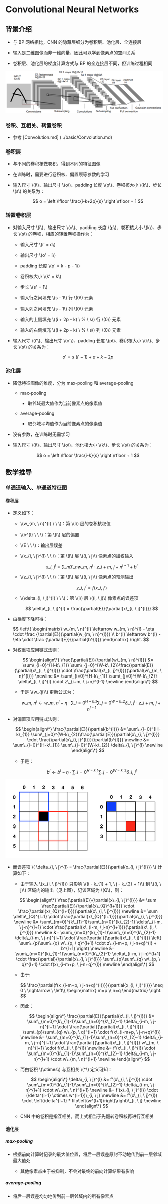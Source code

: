 <script type="text/javascript" src="http://cdn.mathjax.org/mathjax/latest/MathJax.js?config=default"></script>

# Convolutional Neural Networks

## 背景介绍

- 与 BP 网络相比，CNN 的隐藏层细分为卷积层、池化层、全连接层

- 输入是二维图像而非一维向量，因此可以学到像素点的空间关系

- 卷积层、池化层的梯度计算方式与 BP 的全连接层不同，但训练过程相同

![img](images/lenet.png)

### 卷积、互相关、转置卷积

- 参考 [Convolution.md] (../basic/Convolution.md)

### 卷积层

- 与不同的卷积核做卷积，得到不同的特征图像

- 在训练时，需要进行卷积核、偏置项等参数的学习

- 输入尺寸 \\(i\\)、输出尺寸 \\(o\\)、padding 长度 \\(p\\)、卷积核大小 \\(k\\)、步长 \\(s\\) 的关系为：

	$$ o = \left \lfloor \frac{i-k+2p}{s} \right \rfloor + 1 $$

### 转置卷积层

- 对输入尺寸 \\(i\\)、输出尺寸 \\(o\\)、padding 长度 \\(p\\)、卷积核大小 \\(k\\)、步长 \\(s\\) 的卷积，相应的转置卷积操作为：

	- 输入尺寸 \\(i' = o\\)

	- 输出尺寸 \\(o' = i\\)

	- padding 长度 \\(p' = k - p - 1\\)

	- 卷积核大小 \\(k' = k\\)

	- 步长 \\(s' = 1\\)

	- 输入行之间填充 \\(s - 1\\) 行 \\(0\\) 元素

	- 输入列之间填充 \\(s - 1\\) 列 \\(0\\) 元素

	- 输入的上侧填充 \\((i + 2p - k) \ \% \ s\\) 行 \\(0\\) 元素

	- 输入的右侧填充 \\((i + 2p - k) \ \% \ s\\) 列 \\(0\\) 元素

- 输入尺寸 \\(i'\\)、输出尺寸 \\(o'\\)、padding 长度 \\(p\\)、卷积核大小 \\(k\\)、步长 \\(s\\) 的关系为：

	$$ o' = s \ (i'-1) + a + k - 2p $$

### 池化层

- 降低特征图像的维度，分为 max-pooling 和 average-pooling

	- max-pooling

		- 取邻域最大值作为当前像素点的像素值
	
	- average-pooling

		- 取邻域平均值作为当前像素点的像素值

- 没有参数，在训练时无需学习

- 输入尺寸 \\(i\\)、输出尺寸 \\(o\\)、池化核大小 \\(k\\)、步长 \\(s\\) 的关系为：

	$$ o = \left \lfloor \frac{i-k}{s} \right \rfloor + 1 $$

## 数学推导

### 单通道输入、单通道特征图

#### 卷积层

- 定义如下：

	- \\(w\_{m, \ n}^{l} \ \ \\)：第 \\(l\\) 层的卷积核权值

	- \\(b^{l} \ \ \\)：第 \\(l\\) 层的偏置

	- \\(E \ \ \\)：输出层误差

	- \\(x\_{i, \ j}^{l} \ \ \\)：第 \\(l\\) 层 \\((i, \ j)\\) 像素点的加权输入
	
		$$ x\_{i, \ j}^{l} = \sum\_{m}\sum\_{n} w\_{m, \ n}^{l} \cdot z\_{i+m, \ j+n}^{l-1} + b^{l} $$

	- \\(z\_{i, \ j}^{l} \ \ \\)：第 \\(l\\) 层 \\((i, \ j)\\) 像素点的预测输出
	
		$$ z\_{i,\ j}^{l} = f(x\_{i, \ j}^{l}) $$
	
	- \\(\delta\_{i, \ j}^{l} \ \ \\)：第 \\(l\\) 层 \\((i, \ j)\\) 像素点的误差项
	
		$$ \delta\_{i, \ j}^{l} = \frac{\partial{E}}{\partial{x\_{i, \ j}^{l}}} $$

- 由梯度下降可得：

	$$
	\\left\\{ \begin{matrix}
	w\_{m, \ n}^{l} \leftarrow w\_{m, \ n}^{l} - \eta \cdot \frac {\partial{E}}{\partial{w\_{m, \ n}^{l}}} \\\\
	b^{l} \leftarrow b^{l} - \eta \cdot \frac {\partial{E}}{\partial{b^{l}}}
	\end{matrix} \\right\.
	$$

- 对权重项应用链式法则：

	$$
	\begin{align\*}
	\frac{\partial{E}}{\partial{w\_{m, \ n}^{l}}} &= \sum\_{i=0}^{H-k\_{1}} \sum\_{j=0}^{W-k\_{2}}\frac{\partial{E}}{\partial{x\_{i, \ j}^{l}}} \cdot \frac{\partial{x\_{i, j}^{l}}}{\partial{w\_{m, \ n}^{l}}} \newline
	&= \sum\_{i=0}^{H-k\_{1}} \sum\_{j=0}^{W-k\_{2}} \delta\_{i, \ j}^{l} \cdot z\_{i+m, \ j+n}^{l-1} \newline
	\end{align\*}
	$$

	- 于是 \\(w\_{ji}\\) 更新公式为：

		$$ w\_{m, \ n}^{l} \leftarrow w\_{m, \ n}^{l} - \eta \cdot \sum\_{i=0}^{H-k\_{1}} \sum\_{j=0}^{W-k\_{2}} \delta\_{i, \ j}^{l} \cdot z\_{i+m, \ j+n}^{l-1} $$

- 对偏置项应用链式法则：

	$$
	\begin{align\*}
	\frac{\partial{E}}{\partial{b^{l}}} &= \sum\_{i=0}^{H-k\_{1}} \sum\_{j=0}^{W-k\_{2}}\frac{\partial{E}}{\partial{x\_{i, \ j}^{l}}} \cdot \frac{\partial{x\_{i, j}^{l}}}{\partial{b^{l}}} \newline
	&= \sum\_{i=0}^{H-k\_{1}} \sum\_{j=0}^{W-k\_{2}} \delta\_{i, \ j}^{l} \newline
	\end{align\*}
	$$
	
	- 于是：

		$$ b^{l} \leftarrow b^{l} - \eta \cdot \sum\_{i=0}^{H-k\_{1}} \sum\_{j=0}^{W-k\_{2}} \delta\_{i, \ j}^{l} $$

![img](images/cnn_range.png)
	
- 而误差项 \\( \delta\_{i, \ j}^{l} = \frac{\partial{E}}{\partial{x\_{i, \ j}^{l}}} \\) 计算如下：

	- 由于输入 \\(x\_{i, \ j}^{l}\\) 只影响 \\((i - k\_{1} + 1, \ j - k\_{2} + 1)\\) 到 \\((i, \ j)\\) 区域内的输出（见上图），记该区域为 \\(Q\\)，则：

	$$
	\begin{align\*}
	\frac{\partial{E}}{\partial{x\_{i, \ j}^{l}}} &= \sum \frac{\partial{E}}{\partial{x\_{Q}^{l+1}}} \cdot \frac{\partial{x\_{Q}^{l+1}}}{\partial{x\_{i, \ j}^{l}}} \newline
	&= \sum \delta\_{Q}^{l+1} \cdot \frac{\partial{x\_{Q}^{l+1}}}{\partial{x\_{i, \ j}^{l}}} \newline
	&= \sum\_{m=0}^{k\_{1}-1}\sum\_{n=0}^{k\_{2}-1}  \delta\_{i-m, \ j-n}^{l+1} \cdot \frac{\partial{x\_{i-m, \ j-n}^{l+1}}}{\partial{x\_{i, \ j}^{l}}} \newline
	&= \sum\_{m=0}^{k\_{1}-1}\sum\_{n=0}^{k\_{2}-1}  \delta\_{i-m, \ j-n}^{l+1} \cdot \frac{\partial}{\partial{x\_{i, \ j}^{l}}} \left( \sum\_{p}\sum\_{q} w\_{p, \ q}^{l+1} \cdot z\_{i-m+p, \ j-n+q}^{l} + b^{l+1} \right) \newline
	&= \sum\_{m=0}^{k\_{1}-1}\sum\_{n=0}^{k\_{2}-1}  \delta\_{i-m, \ j-n}^{l+1} \cdot \frac{\partial}{\partial{x\_{i, \ j}^{l}}} \sum\_{p}\sum\_{q} w\_{p, \ q}^{l+1} \cdot f(x\_{i-m+p, \ j-n+q}^{l}) \newline
	\end{align\*}
	$$
	
	- 由于:

		$$ \frac{\partial{f(x\_{i-m+p, \ j-n+q}^{l})}}{\partial{x\_{i, \ j}^{l}}} \neq 0 \ \rightarrow  \ \\left\\{ \begin{matrix} m=p \\\\ n=q \end{matrix} \\right\. $$
		
	- 因此：
	
		$$
		\begin{align\*}
		\frac{\partial{E}}{\partial{x\_{i, \ j}^{l}}} &= \sum\_{m=0}^{k\_{1}-1}\sum\_{n=0}^{k\_{2}-1}  \delta\_{i-m, \ j-n}^{l+1} \cdot \frac{\partial}{\partial{x\_{i, \ j}^{l}}} \sum\_{p}\sum\_{q} w\_{p, \ q}^{l+1} \cdot f(x\_{i-m+p, \ j-n+q}^{l}) \newline
		&= \sum\_{m=0}^{k\_{1}-1}\sum\_{n=0}^{k\_{2}-1}  \delta\_{i-m, \ j-n}^{l+1} \cdot \frac{\partial}{\partial{x\_{i, \ j}^{l}}} w\_{m, \ n}^{l+1} \cdot f(x\_{i, \ j}^{l}) \newline
		&= f'(x\_{i, \ j}^{l}) \cdot \sum\_{m=0}^{k\_{1}-1}\sum\_{n=0}^{k\_{2}-1}  \delta\_{i-m, \ j-n}^{l+1} \cdot w\_{m, \ n}^{l+1} \newline
		\end{align\*}
		$$
	
	- 而由卷积 \\(\otimes\\) 与互相关 \\(*\\) 定义可知：

		$$
		\begin{align\*}
		\delta\_{i, \ j}^{l} &= f'(x\_{i, \ j}^{l}) \cdot \sum\_{m=0}^{k\_{1}-1}\sum\_{n=0}^{k\_{2}-1}  \delta\_{i-m, \ j-n}^{l+1} \cdot w\_{m, \ n}^{l+1} \newline
		&= f'(x\_{i, \ j}^{l}) \cdot (\delta^{l+1} \otimes w^{l+1})\_{i, \ j} \newline
		&= f'(x\_{i, \ j}^{l}) \cdot \left(\delta^{l+1} * filp\left(w^{l+1}\right)\right)\_{i, \ j} \newline
		\end{align\*}
		$$

	- CNN 中的卷积是指互相关，而上式相当于先翻转卷积核再进行互相关

#### 池化层

##### max-pooling

- 根据前向计算时记录的最大值位置，将后一层误差原封不动地传到前一层邻域最大值处

	- 其他像素点由于被抑制，不会对最终的前向计算结果有影响

##### average-pooling

- 将后一层误差均匀地传到前一层邻域内的所有像素点